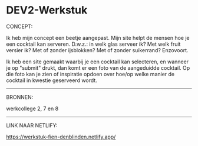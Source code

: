 # DEV2-Werkstuk

CONCEPT: 

Ik heb mijn concept een beetje aangepast. 
Mijn site helpt de mensen hoe je een cocktail kan serveren.
D.w.z.: in welk glas serveer ik? Met welk fruit versier ik? Met of zonder ijsblokken? Met of zonder suikerrand? Enzovoort. 

Ik heb een site gemaakt waarbij je een cocktail kan selecteren, en wanneer je op "submit" drukt, dan komt
er een foto van de aangeduidde cocktail. Op die foto kan je zien of inspiratie opdoen over hoe/op welke manier de cocktail in kwestie geserveerd wordt. 

---------------------------------------------------------------------------------------------------------------------------

BRONNEN:

werkcollege 2, 7 en 8

---------------------------------------------------------------------------------------------------------------------------

LINK NAAR NETLIFY:

https://werkstuk-fien-denblinden.netlify.app/
